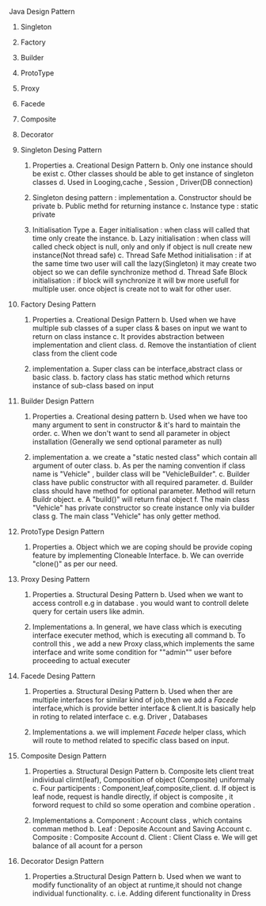Java Design Pattern

1. Singleton 
2. Factory
3. Builder
4. ProtoType
5. Proxy
6. Facede
7. Composite
8. Decorator



1. Singleton Desing Pattern
	1. Properties
		a. Creational Design Pattern
		b. Only one instance should be exist
		c. Other classes should be able to get instance of singleton classes
		d. Used in Looging,cache , Session , Driver(DB connection)
		
	2. Singleton desing pattern : implementation
		a. Constructor should be private
		b. Public methd for returning instance
		c. Instance type : static private
	
	3. Initialisation Type 
		a. Eager initialisation : when class will called that time only create the instance.
		b. Lazy initialisation : when class will called check object is null, only and only if object is null create new instance(Not thread safe)
		c. Thread Safe Method initialisation : if at the same time two user will call the lazy(Singleton) it may create two object so we can defile synchronize method
		d. Thread Safe Block initialisation : if block will synchronize it will bw more usefull for multiple user. once object is create not to wait for other user.
	


2. Factory Desing Pattern 
	1. Properties 
		a. Creational Design Pattern
		b. Used when we have multiple sub classes of a super class & bases on input we want to return on class instance
		c. It provides abstraction between implementation and client class.
		d. Remove the instantiation of client class from the client code 
		
	2. implementation
		a. Super class can be interface,abstract class or basic class.
		b. factory class has static method which returns instance of sub-class based on input

3. Builder Design Pattern
	1. Properties
		a. Creational desing pattern
		b. Used when we have too many argument to sent in constructor & it's hard to maintain the order.
		c. When we don't want to send all parameter in object installation (Generally we send optional parameter as null)
		
	2. implementation
			a. we create a "static nested class" which contain all argument of outer class.
			b. As per the naming convention if class name is "Vehicle" , builder class will be "VehicleBuilder".
			c. Builder class have public constructor with all required parameter.
			d. Builder class should have method for optional parameter. Method will return Buildr object.
			e. A "build()" will return final object 
			f. The main class "Vehicle" has private constructor so create instance only via builder class
			g. The main class "Vehicle" has only getter method.
			
4. ProtoType Design Pattern
	1. Properties 
		a. Object which we are coping should be provide coping feature by implementing Cloneable Interface.
		b. We can override "clone()" as per our need.

5. Proxy Desing Pattern 
	1. Properties
		a. Structural Desing Pattern
		b. Used when we want to access controll e.g in database . you would want to controll delete query for certain users like admin.
	
	2. Implementations
		a. In general, we have class which is executing interface executer method, which is executing all command
		b. To controll this , we add a new Proxy class,which implements the same interface and write some condition for ""admin"" user before proceeding to actual executer  
		
6. Facede Desing Pattern
	1. Properties
		a. Structural Desing Pattern
		b. Used when ther are multiple interfaces for similar kind of job,then we add a *Facede* interface,which is provide better  interface & client.It is basically help in roting to related interface
		c. e.g. Driver , Databases
		
	2. Implementations 
		a. we will implement *Facede* helper class, which will route to method related to specific class based on input.
		
7. Composite Design Pattern
	1. Properties
		a. Structural Design Pattern
		b. Composite lets client treat individual clirnt(leaf), Composition of object (Composite) uniformaly
		c. Four participents : Component,leaf,composite,client.
		d. If object is leaf node, request is handle directly, if object is composite , it forword request to child so some operation and combine operation .
	
	2. Implementations
		a. Component : Account class , which contains comman method
		b. Leaf : Deposite Account and Saving Account
		c. Composite : Composite Account 
		d. Client : Client Class
		e. We will get balance of all acount for a person
		
8. Decorator Design Pattern
	1. Properties
		a.Structural Design Pattern
		b. Used when we want to modify functionality of an object at runtime,it should not change individual functionality.
		c. i.e. Adding diferent functionality in Dress
	